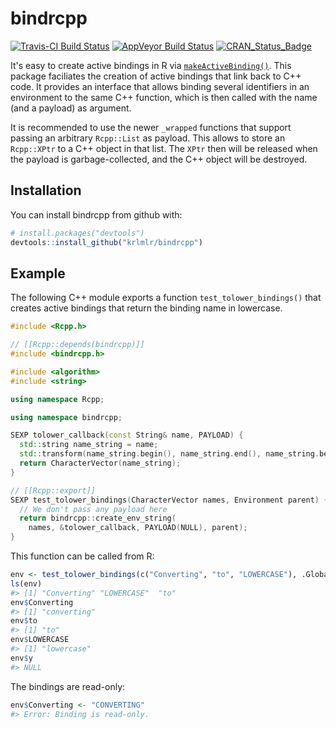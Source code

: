 
<!-- README.md is generated from README.Rmd. Please edit that file -->
bindrcpp
========

[![Travis-CI Build Status](https://travis-ci.org/krlmlr/bindrcpp.svg?branch=master)](https://travis-ci.org/krlmlr/bindrcpp) [![AppVeyor Build Status](https://ci.appveyor.com/api/projects/status/github/krlmlr/bindrcpp?branch=master&svg=true)](https://ci.appveyor.com/project/krlmlr/bindrcpp) [![CRAN\_Status\_Badge](http://www.r-pkg.org/badges/version/bindrcpp)](https://cran.r-project.org/package=bindrcpp)

It's easy to create active bindings in R via [`makeActiveBinding()`](https://www.rdocumentation.org/packages/base/versions/3.3.1/topics/bindenv). This package faciliates the creation of active bindings that link back to C++ code. It provides an interface that allows binding several identifiers in an environment to the same C++ function, which is then called with the name (and a payload) as argument.

It is recommended to use the newer `_wrapped` functions that support passing an arbitrary `Rcpp::List` as payload. This allows to store an `Rcpp::XPtr` to a C++ object in that list. The `XPtr` then will be released when the payload is garbage-collected, and the C++ object will be destroyed.

Installation
------------

You can install bindrcpp from github with:

``` r
# install.packages("devtools")
devtools::install_github("krlmlr/bindrcpp")
```

Example
-------

The following C++ module exports a function `test_tolower_bindings()` that creates active bindings that return the binding name in lowercase.

``` cpp
#include <Rcpp.h>

// [[Rcpp::depends(bindrcpp)]]
#include <bindrcpp.h>

#include <algorithm>
#include <string>

using namespace Rcpp;

using namespace bindrcpp;

SEXP tolower_callback(const String& name, PAYLOAD) {
  std::string name_string = name;
  std::transform(name_string.begin(), name_string.end(), name_string.begin(), ::tolower);
  return CharacterVector(name_string);
}

// [[Rcpp::export]]
SEXP test_tolower_bindings(CharacterVector names, Environment parent) {
  // We don't pass any payload here
  return bindrcpp::create_env_string(
    names, &tolower_callback, PAYLOAD(NULL), parent);
}
```

This function can be called from R:

``` r
env <- test_tolower_bindings(c("Converting", "to", "LOWERCASE"), .GlobalEnv)
ls(env)
#> [1] "Converting" "LOWERCASE"  "to"
env$Converting
#> [1] "converting"
env$to
#> [1] "to"
env$LOWERCASE
#> [1] "lowercase"
env$y
#> NULL
```

The bindings are read-only:

``` r
env$Converting <- "CONVERTING"
#> Error: Binding is read-only.
```
